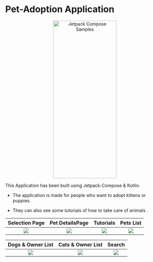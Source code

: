 # Pet-Adoption Application

<p align="center">
<img src="https://github.com/Vishesht27/Pet-Adoption/blob/main/Images/8.gif" alt="Jetpack Compose Samples" width="200" height="500"  />
</p>

This Application has been built using Jetpack-Compose & Kotlin.

* The application is made for people who want to adopt kittens or puppies.

* They can also see some tutorials of how to take care of animals .



 Selection Page               |  Pet DetailsPage               | Tutorials         |  Pets List
:-------------------------:|:-------------------------:|:-------------------------:|:-------------------------:
![](https://github.com/Vishesht27/Pet-Adoption/blob/main/Images/1.jpeg)|![](https://github.com/Vishesht27/Pet-Adoption/blob/main/Images/2.jpeg)|![](https://github.com/Vishesht27/Pet-Adoption/blob/main/Images/3.jpeg)|![](https://github.com/Vishesht27/Pet-Adoption/blob/main/Images/4.jpeg)|


Dogs & Owner List        | Cats & Owner List       |  Search          
:-------------------------:|:-------------------------:|:-------------------------:
![](https://github.com/Vishesht27/Pet-Adoption/blob/main/Images/5.jpeg)|![](https://github.com/Vishesht27/Pet-Adoption/blob/main/Images/6.jpeg)|![](https://github.com/Vishesht27/Pet-Adoption/blob/main/Images/7.jpeg)|
